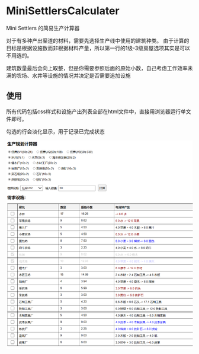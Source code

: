 # MiniSettlersCalculater
Mini Settlers 的简易生产计算器

对于有多种产出渠道的材料，需要先选择生产线中使用的建筑种类。
由于计算的目标是根据设施数而非根据材料产量，所以第一行的1级-3级房屋选项其实是可以不用选的。

建筑数量最后会向上取整，但是你需要参照后面的原始小数，自己考虑工作效率未满的农场、水井等设施的情况并决定是否需要追加设施

## 使用
所有代码包括css样式和设施产出列表全部在html文件中，直接用浏览器运行单文件即可。

勾选的行会淡化显示，用于记录已完成状态

![Screenshot](Screenshot.webp)